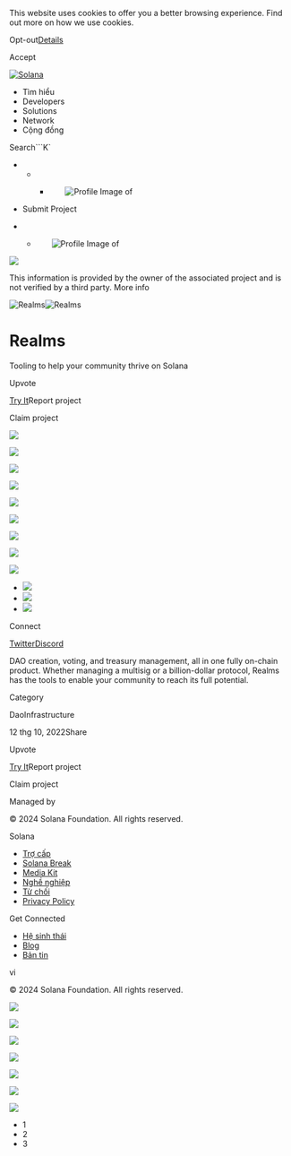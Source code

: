 This website uses cookies to offer you a better browsing experience. Find out
more on how we use cookies.

Opt-out[Details](/vi/privacy-policy#collection-of-information)

Accept

[![Solana](/_next/static/media/logotype.e4df684f.svg)](/vi)

  * Tìm hiểu
  * Developers
  * Solutions
  * Network
  * Cộng đồng 

Search```K`

  *   *   * ![](data:image/svg+xml,%3csvg%20xmlns=%27http://www.w3.org/2000/svg%27%20version=%271.1%27%20width=%2728%27%20height=%2728%27/%3e)![Profile Image of ](/_next/static/media/ecosystem_user.7ebb52fa.svg)

  * Submit Project
  *   * ![](data:image/svg+xml,%3csvg%20xmlns=%27http://www.w3.org/2000/svg%27%20version=%271.1%27%20width=%2728%27%20height=%2728%27/%3e)![Profile Image of ](/_next/static/media/ecosystem_user.7ebb52fa.svg)

![](/_next/image?url=%2F_next%2Fstatic%2Fmedia%2Fhero.631479cd.png&w=3840&q=75)

This information is provided by the owner of the associated project and is not
verified by a third party. More info

![Realms](/_next/image?url=%2Fapi%2Fprojectimg%2Fcl95t9bii198309la818ljkdg%3Ftype%3DLOGO&w=3840&q=75)![Realms](/_next/image?url=%2Fapi%2Fprojectimg%2Fcl95t9bii198309la818ljkdg%3Ftype%3DLOGO&w=3840&q=75)

# Realms

Tooling to help your community thrive on Solana

Upvote

[Try It](https://realms.today/)Report project

Claim project

![](/api/projectimg/cl95t9bii198309la818ljkdg?type=IMG&number=0)

![](/api/projectimg/cl95t9bii198309la818ljkdg?type=IMG&number=1)

![](/api/projectimg/cl95t9bii198309la818ljkdg?type=IMG&number=2)

![](/api/projectimg/cl95t9bii198309la818ljkdg?type=IMG&number=0)

![](/api/projectimg/cl95t9bii198309la818ljkdg?type=IMG&number=1)

![](/api/projectimg/cl95t9bii198309la818ljkdg?type=IMG&number=2)

![](/api/projectimg/cl95t9bii198309la818ljkdg?type=IMG&number=0)

![](/api/projectimg/cl95t9bii198309la818ljkdg?type=IMG&number=1)

![](/api/projectimg/cl95t9bii198309la818ljkdg?type=IMG&number=2)

  * ![](/_next/image?url=%2Fapi%2Fprojectimg%2Fcl95t9bii198309la818ljkdg%3Ftype%3DIMG%26number%3D0&w=3840&q=75)
  * ![](/_next/image?url=%2Fapi%2Fprojectimg%2Fcl95t9bii198309la818ljkdg%3Ftype%3DIMG%26number%3D1&w=3840&q=75)
  * ![](/_next/image?url=%2Fapi%2Fprojectimg%2Fcl95t9bii198309la818ljkdg%3Ftype%3DIMG%26number%3D2&w=3840&q=75)

Connect

[Twitter](https://twitter.com/Realms_DAOs)[Discord](https://discord.com/invite/6UZHcNJFr8)

DAO creation, voting, and treasury management, all in one fully on-chain
product. Whether managing a multisig or a billion-dollar protocol, Realms has
the tools to enable your community to reach its full potential.

Category

DaoInfrastructure

12 thg 10, 2022Share

Upvote

[Try It](https://realms.today/)Report project

Claim project

Managed by

[](/vi)

[](/youtube)[](/twitter)[](/discord)[](/reddit)[](/github)[](/telegram)

© 2024 Solana Foundation. All rights reserved.

Solana

  * [Trợ cấp](https://solana.org/grants)
  * [Solana Break](https://break.solana.com/)
  * [Media Kit](/vi/branding)
  * [Nghề nghiệp ](https://jobs.solana.com/)
  * [Từ chối](/vi/tos)
  * [Privacy Policy](/vi/privacy-policy)

Get Connected

  * [Hệ sinh thái](/vi/ecosystem)
  * [Blog](/vi/news)
  * [Bản tin](/vi/newsletter)

vi

© 2024 Solana Foundation. All rights reserved.

![](/api/projectimg/cl95t9bii198309la818ljkdg?type=IMG&number=2)

![](/api/projectimg/cl95t9bii198309la818ljkdg?type=IMG&number=0)

![](/api/projectimg/cl95t9bii198309la818ljkdg?type=IMG&number=1)

![](/api/projectimg/cl95t9bii198309la818ljkdg?type=IMG&number=2)

![](/api/projectimg/cl95t9bii198309la818ljkdg?type=IMG&number=0)

![](/api/projectimg/cl95t9bii198309la818ljkdg?type=IMG&number=1)

![](/api/projectimg/cl95t9bii198309la818ljkdg?type=IMG&number=2)

  * 1
  * 2
  * 3

